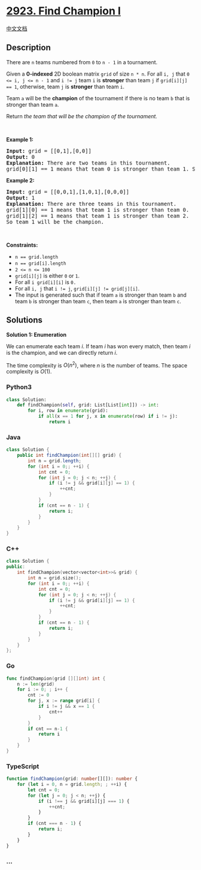 # [2923. Find Champion I](https://leetcode.com/problems/find-champion-i)

[中文文档](/solution/2900-2999/2923.Find%20Champion%20I/README.md)

## Description

<p>There are <code>n</code> teams numbered from <code>0</code> to <code>n - 1</code> in a tournament.</p>

<p>Given a <strong>0-indexed</strong> 2D boolean matrix <code>grid</code> of size <code>n * n</code>. For all <code>i, j</code> that <code>0 &lt;= i, j &lt;= n - 1</code> and <code>i != j</code> team <code>i</code> is <strong>stronger</strong> than team <code>j</code> if <code>grid[i][j] == 1</code>, otherwise, team <code>j</code> is <strong>stronger</strong> than team <code>i</code>.</p>

<p>Team <code>a</code> will be the <strong>champion</strong> of the tournament if there is no team <code>b</code> that is stronger than team <code>a</code>.</p>

<p>Return <em>the team that will be the champion of the tournament.</em></p>

<p>&nbsp;</p>
<p><strong class="example">Example 1:</strong></p>

<pre>
<strong>Input:</strong> grid = [[0,1],[0,0]]
<strong>Output:</strong> 0
<strong>Explanation:</strong> There are two teams in this tournament.
grid[0][1] == 1 means that team 0 is stronger than team 1. So team 0 will be the champion.
</pre>

<p><strong class="example">Example 2:</strong></p>

<pre>
<strong>Input:</strong> grid = [[0,0,1],[1,0,1],[0,0,0]]
<strong>Output:</strong> 1
<strong>Explanation:</strong> There are three teams in this tournament.
grid[1][0] == 1 means that team 1 is stronger than team 0.
grid[1][2] == 1 means that team 1 is stronger than team 2.
So team 1 will be the champion.
</pre>

<p>&nbsp;</p>
<p><strong>Constraints:</strong></p>

<ul>
	<li><code>n == grid.length</code></li>
	<li><code>n == grid[i].length</code></li>
	<li><code>2 &lt;= n &lt;= 100</code></li>
	<li><code>grid[i][j]</code> is either <code>0</code> or <code>1</code>.</li>
	<li>For all <code>i grid[i][i]</code> is <code>0.</code></li>
	<li>For all <code>i, j</code> that <code>i != j</code>, <code>grid[i][j] != grid[j][i]</code>.</li>
	<li>The input is generated such that if team <code>a</code> is stronger than team <code>b</code> and team <code>b</code> is stronger than team <code>c</code>, then team <code>a</code> is stronger than team <code>c</code>.</li>
</ul>

## Solutions

**Solution 1: Enumeration**

We can enumerate each team $i$. If team $i$ has won every match, then team $i$ is the champion, and we can directly return $i$.

The time complexity is $O(n^2)$, where $n$ is the number of teams. The space complexity is $O(1)$.

<!-- tabs:start -->

### **Python3**

```python
class Solution:
    def findChampion(self, grid: List[List[int]]) -> int:
        for i, row in enumerate(grid):
            if all(x == 1 for j, x in enumerate(row) if i != j):
                return i
```

### **Java**

```java
class Solution {
    public int findChampion(int[][] grid) {
        int n = grid.length;
        for (int i = 0;; ++i) {
            int cnt = 0;
            for (int j = 0; j < n; ++j) {
                if (i != j && grid[i][j] == 1) {
                    ++cnt;
                }
            }
            if (cnt == n - 1) {
                return i;
            }
        }
    }
}
```

### **C++**

```cpp
class Solution {
public:
    int findChampion(vector<vector<int>>& grid) {
        int n = grid.size();
        for (int i = 0;; ++i) {
            int cnt = 0;
            for (int j = 0; j < n; ++j) {
                if (i != j && grid[i][j] == 1) {
                    ++cnt;
                }
            }
            if (cnt == n - 1) {
                return i;
            }
        }
    }
};
```

### **Go**

```go
func findChampion(grid [][]int) int {
	n := len(grid)
	for i := 0; ; i++ {
		cnt := 0
		for j, x := range grid[i] {
			if i != j && x == 1 {
				cnt++
			}
		}
		if cnt == n-1 {
			return i
		}
	}
}
```

### **TypeScript**

```ts
function findChampion(grid: number[][]): number {
    for (let i = 0, n = grid.length; ; ++i) {
        let cnt = 0;
        for (let j = 0; j < n; ++j) {
            if (i !== j && grid[i][j] === 1) {
                ++cnt;
            }
        }
        if (cnt === n - 1) {
            return i;
        }
    }
}
```

### **...**

```

```

<!-- tabs:end -->
